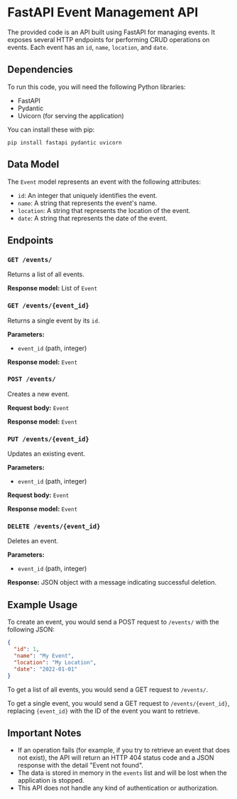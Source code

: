 # FastAPI Event Management API

The provided code is an API built using FastAPI for managing events. It exposes several HTTP endpoints for performing CRUD operations on events. Each event has an `id`, `name`, `location`, and `date`.

## Dependencies

To run this code, you will need the following Python libraries:

- FastAPI
- Pydantic
- Uvicorn (for serving the application)

You can install these with pip:

```
pip install fastapi pydantic uvicorn
```

## Data Model

The `Event` model represents an event with the following attributes:

- `id`: An integer that uniquely identifies the event.
- `name`: A string that represents the event's name.
- `location`: A string that represents the location of the event.
- `date`: A string that represents the date of the event.

## Endpoints

### `GET /events/`

Returns a list of all events.

**Response model:** List of `Event`

### `GET /events/{event_id}`

Returns a single event by its `id`.

**Parameters:**

- `event_id` (path, integer)

**Response model:** `Event`

### `POST /events/`

Creates a new event.

**Request body:** `Event`

**Response model:** `Event`

### `PUT /events/{event_id}`

Updates an existing event.

**Parameters:**

- `event_id` (path, integer)

**Request body:** `Event`

**Response model:** `Event`

### `DELETE /events/{event_id}`

Deletes an event.

**Parameters:**

- `event_id` (path, integer)

**Response:** JSON object with a message indicating successful deletion.

## Example Usage

To create an event, you would send a POST request to `/events/` with the following JSON:

```json
{
  "id": 1,
  "name": "My Event",
  "location": "My Location",
  "date": "2022-01-01"
}
```

To get a list of all events, you would send a GET request to `/events/`.

To get a single event, you would send a GET request to `/events/{event_id}`, replacing `{event_id}` with the ID of the event you want to retrieve.

## Important Notes

- If an operation fails (for example, if you try to retrieve an event that does not exist), the API will return an HTTP 404 status code and a JSON response with the detail "Event not found".
- The data is stored in memory in the `events` list and will be lost when the application is stopped.
- This API does not handle any kind of authentication or authorization.